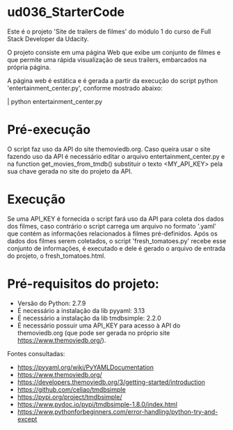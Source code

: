# ud036_StarterCode

Este é o projeto 'Site de trailers de filmes' do módulo 1 do curso de Full Stack Developer da Udacity.

O projeto consiste em uma página Web que exibe um conjunto de filmes e que permite uma rápida visualização de seus trailers, embarcados na própria página.

A página web é estática e é gerada a partir da execução do script python 'entertainment_center.py', conforme mostrado abaixo: 


| python entertainment_center.py

# Pré-execução
O script faz uso da API do site themoviedb.org. Caso queira usar o site fazendo uso da API é necessário editar o arquivo
entertainment_center.py e na function get_movies_from_tmdb() substituir o texto <MY_API_KEY> pela sua chave gerada no site do projeto da API. 


# Execução
Se uma API_KEY é fornecida o script fará uso da API para coleta dos dados dos filmes, caso contrário o script carrega um arquivo no formato '.yaml' 
que contém as informações relacionados à filmes pré-definidos. 
Após os dados dos filmes serem coletados, o script 'fresh_tomatoes.py' recebe esse conjunto de informações, é executado e dele é gerado o arquivo de entrada do projeto, o fresh_tomatoes.html.


# Pré-requisitos do projeto:                
- Versão do Python: 2.7.9
- É necessário a instalação da lib pyyaml: 3.13
- É necessário a instalação da lib tmdbsimple: 2.2.0
- É necessário possuir uma API_KEY para acesso à API do themoviedb.org (que pode ser gerada no próprio site https://www.themoviedb.org/).


Fontes consultadas:
- https://pyyaml.org/wiki/PyYAMLDocumentation
- https://www.themoviedb.org/
- https://developers.themoviedb.org/3/getting-started/introduction
- https://github.com/celiao/tmdbsimple
- https://pypi.org/project/tmdbsimple/
- https://www.pydoc.io/pypi/tmdbsimple-1.8.0/index.html
- https://www.pythonforbeginners.com/error-handling/python-try-and-except